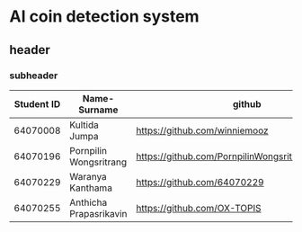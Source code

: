 # AI coin detection system
## header
### subheader
| Student ID  | Name-Surname | github      |
| ----------- | ----------- | ----------- |
| 64070008   | Kultida Jumpa        | https://github.com/winniemooz   |
| 64070196   | Pornpilin Wongsritrang      | https://github.com/PornpilinWongsritrang64070196   |
| 64070229   | Waranya Kanthama        | https://github.com/64070229   |
| 64070255   | Anthicha Prapasrikavin     | https://github.com/OX-TOPIS     |
